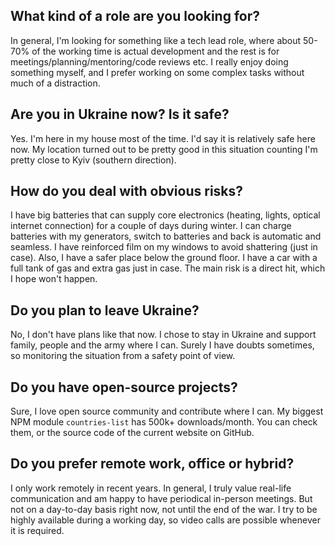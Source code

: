 ## What kind of a role are you looking for?

In general, I'm looking for something like a tech lead role, where about 50-70% of the working time is actual development and the rest is for meetings/planning/mentoring/code reviews etc. I really enjoy doing something myself, and I prefer working on some complex tasks without much of a distraction.

## Are you in Ukraine now? Is it safe?

Yes. I'm here in my house most of the time. I'd say it is relatively safe here now. My location turned out to be pretty good in this situation counting I'm pretty close to Kyiv (southern direction).

## How do you deal with obvious risks?

I have big batteries that can supply core electronics (heating, lights, optical internet connection) for a couple of days during winter. I can charge batteries with my generators, switch to batteries and back is automatic and seamless. I have reinforced film on my windows to avoid shattering (just in case). Also, I have a safer place below the ground floor. I have a car with a full tank of gas and extra gas just in case. The main risk is a direct hit, which I hope won't happen.

## Do you plan to leave Ukraine?

No, I don't have plans like that now. I chose to stay in Ukraine and support family, people and the army where I can. Surely I have doubts sometimes, so monitoring the situation from a safety point of view.

## Do you have open-source projects?

Sure, I love open source community and contribute where I can. My biggest NPM module `countries-list` has 500k+ downloads/month. You can check them, or the source code of the current website on GitHub.

## Do you prefer remote work, office or hybrid?

I only work remotely in recent years. In general, I truly value real-life communication and am happy to have periodical in-person meetings. But not on a day-to-day basis right now, not until the end of the war. I try to be highly available during a working day, so video calls are possible whenever it is required.
